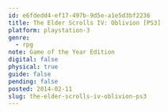 ```yaml
---
id: e6fdedd4-ef17-497b-9d5e-a1e5d3bf2236
title: The Elder Scrolls IV: Oblivion [PS3]
platform: playstation-3
genre:
  - rpg
note: Game of the Year Edition
digital: false
physical: true
guide: false
pending: false
posted: 2014-02-11
slug: the-elder-scrolls-iv-oblivion-ps3
---
```

